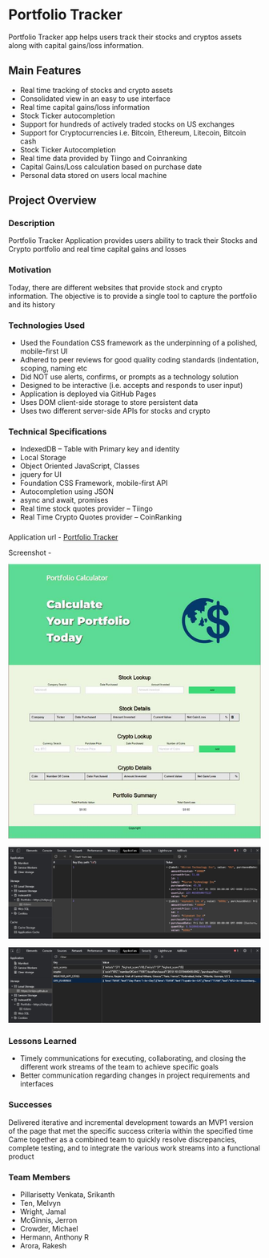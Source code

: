 # Portfolio Tracker

Portfolio Tracker app helps users track their stocks and cryptos assets along with capital gains/loss information.


## Main Features

  - Real time tracking of stocks and crypto assets
  - Consolidated view in an easy to use interface
  - Real time capital gains/loss information
  - Stock Ticker autocompletion
  - Support for hundreds of actively traded stocks on US exchanges
  - Support for Cryptocurrencies i.e. Bitcoin, Ethereum, Litecoin, Bitcoin cash
  - Stock Ticker Autocompletion
  - Real time data provided by Tiingo and Coinranking
  - Capital Gains/Loss calculation based on purchase date
  - Personal data stored on users local machine


## Project Overview

### Description

Portfolio Tracker Application provides users ability to track their Stocks and Crypto portfolio and real time capital gains and losses

### Motivation
Today, there are different websites that provide stock and crypto information. The objective is to provide a single tool to capture the portfolio and its history

### Technologies Used

  - Used the Foundation CSS framework as the underpinning of a polished, mobile-first UI
  - Adhered to peer reviews for good quality coding standards (indentation, scoping, naming etc
  - Did NOT use alerts, confirms, or prompts as a technology solution
  - Designed to be interactive (i.e. accepts and responds to user input)
  - Application is deployed via GitHub Pages
  - Uses DOM client-side storage to store persistent data
  - Uses two different server-side APIs for stocks and crypto

### Technical Specifications

  -   IndexedDB – Table with Primary key and identity
  -   Local Storage
  -   Object Oriented JavaScript, Classes
  -   jquery for UI
  -   Foundation CSS Framework, mobile-first API
  -   Autocompletion using JSON
  -   async and await, promises
  -   Real time stock quotes provider – Tiingo
  -   Real Time Crypto Quotes provider – CoinRanking

  ###

  Application url -  [Portfolio Tracker](https://srikpv.github.io/GTBootCamp_Project1/index.html)

  Screenshot -

  ![MainPage](images/port_tracker.png)
  
  ![IndexedDB](images/IndexedDB.jpg)

  ![Local Storage](images/LocalStorage.jpg)


### Lessons Learned

  - Timely communications for executing, collaborating, and closing the different work streams of the team to achieve specific goals
  - Better communication regarding changes in project requirements and interfaces 

### Successes

Delivered iterative and incremental development towards an MVP1 version of the page that met the specific success criteria within the specified time
Came together as a combined team to quickly resolve discrepancies, complete testing, and to integrate the various work streams into a functional product

### Team Members

  - Pillarisetty Venkata, Srikanth
  - Ten, Melvyn
  - Wright, Jamal
  - McGinnis, Jerron
  - Crowder, Michael
  - Hermann, Anthony R
  - Arora, Rakesh